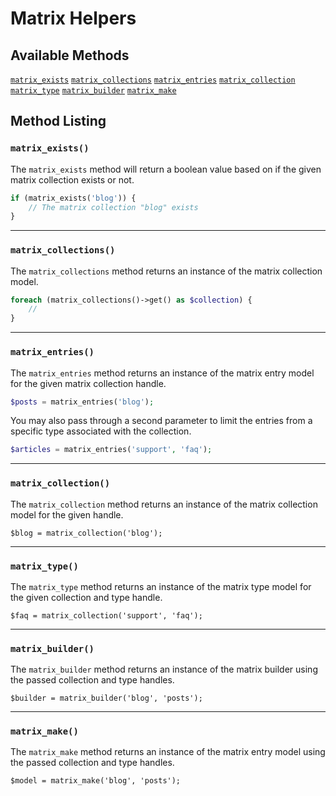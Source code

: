 # Matrix Helpers

<a name="available-methods"></a>
## Available Methods

<div class="collection-method-list" markdown="1">

[`matrix_exists`](#method-matrix-exists)
[`matrix_collections`](#method-matrix-collections)
[`matrix_entries`](#method-matrix-entries)
[`matrix_collection`](#method-matrix-collection)
[`matrix_type`](#method-matrix-type)
[`matrix_builder`](#method-matrix-builder)
[`matrix_make`](#method-matrix-make)

</div>

<a name="method-listing"></a>
## Method Listing

<a name="method-matrix-exists"></a>
### `matrix_exists()`

The `matrix_exists` method will return a boolean value based on if the given matrix collection exists or not.

```php
if (matrix_exists('blog')) {
    // The matrix collection "blog" exists
}
```

---

<a name="method-matrix-collections"></a>
### `matrix_collections()`

The `matrix_collections` method returns an instance of the matrix collection model.

```php
foreach (matrix_collections()->get() as $collection) {
    //
}
```

---

<a name="method-matrix-entries"></a>
### `matrix_entries()`

The `matrix_entries` method returns an instance of the matrix entry model for the given matrix collection handle.

```php
$posts = matrix_entries('blog');
```

You may also pass through a second parameter to limit the entries from a specific type associated with the collection.

```php
$articles = matrix_entries('support', 'faq');
```

---

<a name="method-matrix-collection"></a>
### `matrix_collection()`

The `matrix_collection` method returns an instance of the matrix collection model for the given handle.

```
$blog = matrix_collection('blog');
```

---

<a name="method-matrix-type"></a>
### `matrix_type()`

The `matrix_type` method returns an instance of the matrix type model for the given collection and type handle.

```
$faq = matrix_collection('support', 'faq');
```

---

<a name="method-matrix-builder"></a>
### `matrix_builder()`

The `matrix_builder` method returns an instance of the matrix builder using the passed collection and type handles.

```
$builder = matrix_builder('blog', 'posts');
```

---

<a name="method-matrix-make"></a>
### `matrix_make()`

The `matrix_make` method returns an instance of the matrix entry model using the passed collection and type handles.

```
$model = matrix_make('blog', 'posts');
```
